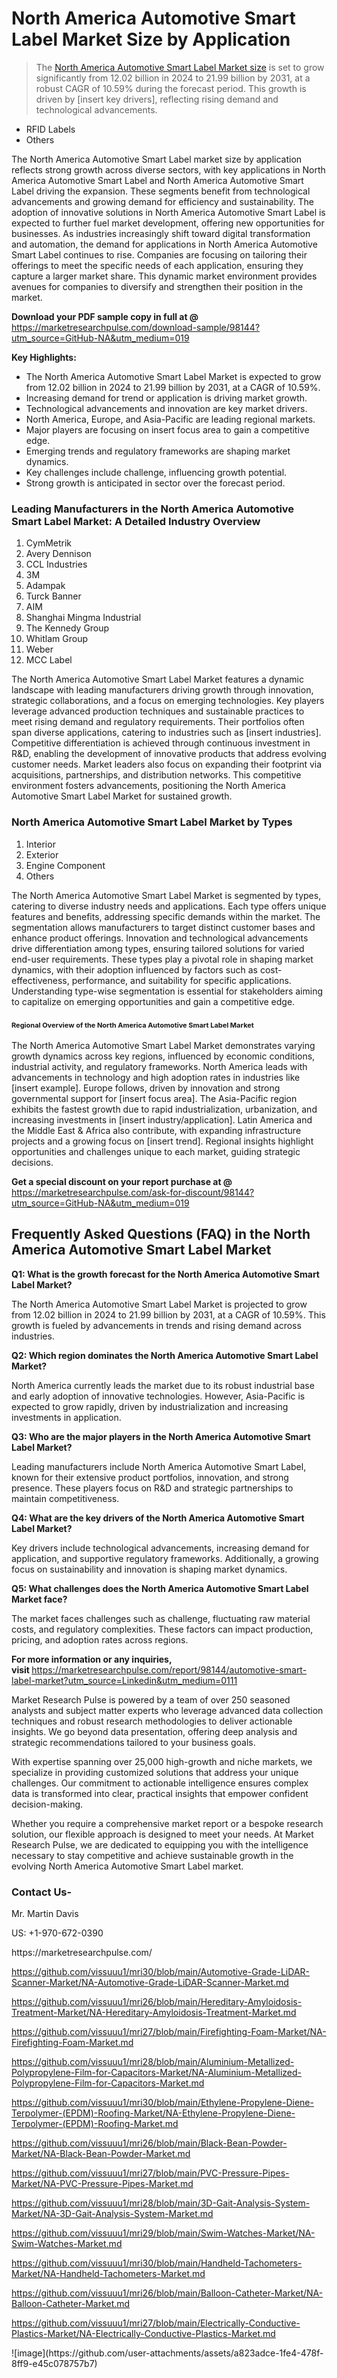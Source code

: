 <h1>North America Automotive Smart Label Market&nbsp;Size by Application</h1><blockquote><p>The <a href="https://marketresearchpulse.com/download-sample/98144?utm_source=GitHub-NA&amp;utm_medium=019">North America Automotive Smart Label Market size</a> is set to grow significantly from 12.02 billion in 2024 to 21.99 billion by 2031, at a robust CAGR of 10.59% during the forecast period. This growth is driven by [insert key drivers], reflecting rising demand and technological advancements.</p></blockquote><ul><li>RFID Labels<li> Others</li></ul><p>The North America Automotive Smart Label market size by application reflects strong growth across diverse sectors, with key applications in North America Automotive Smart Label and North America Automotive Smart Label driving the expansion. These segments benefit from technological advancements and growing demand for efficiency and sustainability. The adoption of innovative solutions in North America Automotive Smart Label is expected to further fuel market development, offering new opportunities for businesses. As industries increasingly shift toward digital transformation and automation, the demand for applications in North America Automotive Smart Label continues to rise. Companies are focusing on tailoring their offerings to meet the specific needs of each application, ensuring they capture a larger market share. This dynamic market environment provides avenues for companies to diversify and strengthen their position in the market.</p><p><strong>Download your PDF sample copy in full at @ </strong><a href="https://marketresearchpulse.com/download-sample/98144?utm_source=GitHub-NA&amp;utm_medium=019">https://marketresearchpulse.com/download-sample/98144?utm_source=GitHub-NA&amp;utm_medium=019</a></p><p><strong>Key Highlights: </strong></p><ul><li>The North America Automotive Smart Label Market is expected to grow from 12.02 billion in 2024 to 21.99 billion by 2031, at a CAGR of 10.59%.</li><li>Increasing demand for trend or application is driving market growth.</li><li>Technological advancements and innovation are key market drivers.</li><li>North America, Europe, and Asia-Pacific are leading regional markets.</li><li>Major players are focusing on insert focus area to gain a competitive edge.</li><li>Emerging trends and regulatory frameworks are shaping market dynamics.</li><li>Key challenges include challenge, influencing growth potential.</li><li>Strong growth is anticipated in sector over the forecast period.</li></ul><h3>Leading Manufacturers in the North America Automotive Smart Label Market: A Detailed Industry Overview</h3><ol><li>CymMetrik</li><li>Avery Dennison</li><li>CCL Industries</li><li>3M</li><li>Adampak</li><li>Turck Banner</li><li>AIM</li><li>Shanghai Mingma Industrial</li><li>The Kennedy Group</li><li>Whitlam Group</li><li>Weber</li><li>MCC Label</li></ol><div class="flex max-w-full flex-col flex-grow"><div class="min-h-8 text-message flex w-full flex-col items-end gap-2 whitespace-normal break-words [.text-message+&amp;]:mt-5" dir="auto" data-message-author-role="assistant" data-message-id="fd8432e4-4910-450d-b182-61b7bfb0a01f" data-message-model-slug="gpt-4o"><div class="flex w-full flex-col gap-1 empty:hidden first:pt-[3px]"><div class="markdown prose w-full break-words dark:prose-invert light"><p>The North America Automotive Smart Label Market features a dynamic landscape with leading manufacturers driving growth through innovation, strategic collaborations, and a focus on emerging technologies. Key players leverage advanced production techniques and sustainable practices to meet rising demand and regulatory requirements. Their portfolios often span diverse applications, catering to industries such as [insert industries]. Competitive differentiation is achieved through continuous investment in R&amp;D, enabling the development of innovative products that address evolving customer needs. Market leaders also focus on expanding their footprint via acquisitions, partnerships, and distribution networks. This competitive environment fosters advancements, positioning the North America Automotive Smart Label Market for sustained growth.</p></div></div></div></div><h3>North America Automotive Smart Label Market by Types</h3><ol><li>Interior<li> Exterior<li> Engine Component<li> Others</li></ol><div class="flex max-w-full flex-col flex-grow"><div class="min-h-8 text-message flex w-full flex-col items-end gap-2 whitespace-normal break-words [.text-message+&amp;]:mt-5" dir="auto" data-message-author-role="assistant" data-message-id="084470be-0bb7-4664-bddf-5156b4f41249" data-message-model-slug="gpt-4o-mini"><div class="flex w-full flex-col gap-1 empty:hidden first:pt-[3px]"><div class="markdown prose w-full break-words dark:prose-invert light"><p>The North America Automotive Smart Label Market is segmented by types, catering to diverse industry needs and applications. Each type offers unique features and benefits, addressing specific demands within the market. The segmentation allows manufacturers to target distinct customer bases and enhance product offerings. Innovation and technological advancements drive differentiation among types, ensuring tailored solutions for varied end-user requirements. These types play a pivotal role in shaping market dynamics, with their adoption influenced by factors such as cost-effectiveness, performance, and suitability for specific applications. Understanding type-wise segmentation is essential for stakeholders aiming to capitalize on emerging opportunities and gain a competitive edge.</p></div></div></div></div><h3><span style="font-size: 11px;">Regional Overview of the North America Automotive Smart Label Market</span></h3><div class="flex max-w-full flex-col flex-grow"><div class="min-h-8 text-message flex w-full flex-col items-end gap-2 whitespace-normal break-words [.text-message+&amp;]:mt-5" dir="auto" data-message-author-role="assistant" data-message-id="e9038762-ce64-4e30-91c9-9bd413514231" data-message-model-slug="gpt-4o-mini"><div class="flex w-full flex-col gap-1 empty:hidden first:pt-[3px]"><div class="markdown prose w-full break-words dark:prose-invert light"><p>The North America Automotive Smart Label Market demonstrates varying growth dynamics across key regions, influenced by economic conditions, industrial activity, and regulatory frameworks. North America leads with advancements in technology and high adoption rates in industries like [insert example]. Europe follows, driven by innovation and strong governmental support for [insert focus area]. The Asia-Pacific region exhibits the fastest growth due to rapid industrialization, urbanization, and increasing investments in [insert industry/application]. Latin America and the Middle East &amp; Africa also contribute, with expanding infrastructure projects and a growing focus on [insert trend]. Regional insights highlight opportunities and challenges unique to each market, guiding strategic decisions.</p></div></div></div></div><p><strong>Get a special discount on your report purchase at @ </strong><a href="https://marketresearchpulse.com/ask-for-discount/98144?utm_source=GitHub-NA&amp;utm_medium=019">https://marketresearchpulse.com/ask-for-discount/98144?utm_source=GitHub-NA&amp;utm_medium=019</a></p><h2>Frequently Asked Questions (FAQ) in the North America Automotive Smart Label Market</h2><p><strong>Q1: What is the growth forecast for the North America Automotive Smart Label Market?</strong></p><p>The North America Automotive Smart Label Market is projected to grow from 12.02 billion in 2024 to 21.99 billion by 2031, at a CAGR of 10.59%. This growth is fueled by advancements in trends and rising demand across industries.</p><p><strong>Q2: Which region dominates the North America Automotive Smart Label Market?</strong></p><p>North America currently leads the market due to its robust industrial base and early adoption of innovative technologies. However, Asia-Pacific is expected to grow rapidly, driven by industrialization and increasing investments in application.</p><p><strong>Q3: Who are the major players in the North America Automotive Smart Label Market?</strong></p><p>Leading manufacturers include North America Automotive Smart Label, known for their extensive product portfolios, innovation, and strong presence. These players focus on R&amp;D and strategic partnerships to maintain competitiveness.</p><p><strong>Q4: What are the key drivers of the North America Automotive Smart Label Market?</strong></p><p>Key drivers include technological advancements, increasing demand for application, and supportive regulatory frameworks. Additionally, a growing focus on sustainability and innovation is shaping market dynamics.</p><p><strong>Q5: What challenges does the North America Automotive Smart Label Market face?</strong></p><p>The market faces challenges such as challenge, fluctuating raw material costs, and regulatory complexities. These factors can impact production, pricing, and adoption rates across regions.</p><p><strong>For more information or any inquiries, visit&nbsp;</strong><a href="https://marketresearchpulse.com/report/98144/automotive-smart-label-market?utm_source=Linkedin&utm_medium=0111">https://marketresearchpulse.com/report/98144/automotive-smart-label-market?utm_source=Linkedin&utm_medium=0111</a></p><p>Market Research Pulse is powered by a team of over 250 seasoned analysts and subject matter experts who leverage advanced data collection techniques and robust research methodologies to deliver actionable insights. We go beyond data presentation, offering deep analysis and strategic recommendations tailored to your business goals.</p><p>With expertise spanning over 25,000 high-growth and niche markets, we specialize in providing customized solutions that address your unique challenges. Our commitment to actionable intelligence ensures complex data is transformed into clear, practical insights that empower confident decision-making.</p><p>Whether you require a comprehensive market report or a bespoke research solution, our flexible approach is designed to meet your needs. At Market Research Pulse, we are dedicated to equipping you with the intelligence necessary to stay competitive and achieve sustainable growth in the evolving North America Automotive Smart Label market.</p><h3><strong>Contact Us-</strong></h3><p>Mr. Martin Davis</p><p>US: +1-970-672-0390</p><p>https://marketresearchpulse.com/</p><p><a href="https://github.com/vissuuu1/mri30/blob/main/Automotive-Grade-LiDAR-Scanner-Market/NA-Automotive-Grade-LiDAR-Scanner-Market.md">https://github.com/vissuuu1/mri30/blob/main/Automotive-Grade-LiDAR-Scanner-Market/NA-Automotive-Grade-LiDAR-Scanner-Market.md</a></p><p><a href="https://github.com/vissuuu1/mri26/blob/main/Hereditary-Amyloidosis-Treatment-Market/NA-Hereditary-Amyloidosis-Treatment-Market.md">https://github.com/vissuuu1/mri26/blob/main/Hereditary-Amyloidosis-Treatment-Market/NA-Hereditary-Amyloidosis-Treatment-Market.md</a></p><p><a href="https://github.com/vissuuu1/mri27/blob/main/Firefighting-Foam-Market/NA-Firefighting-Foam-Market.md">https://github.com/vissuuu1/mri27/blob/main/Firefighting-Foam-Market/NA-Firefighting-Foam-Market.md</a></p><p><a href="https://github.com/vissuuu1/mri28/blob/main/Aluminium-Metallized-Polypropylene-Film-for-Capacitors-Market/NA-Aluminium-Metallized-Polypropylene-Film-for-Capacitors-Market.md">https://github.com/vissuuu1/mri28/blob/main/Aluminium-Metallized-Polypropylene-Film-for-Capacitors-Market/NA-Aluminium-Metallized-Polypropylene-Film-for-Capacitors-Market.md</a></p><p><a href="https://github.com/vissuuu1/mri30/blob/main/Ethylene-Propylene-Diene-Terpolymer-(EPDM)-Roofing-Market/NA-Ethylene-Propylene-Diene-Terpolymer-(EPDM)-Roofing-Market.md">https://github.com/vissuuu1/mri30/blob/main/Ethylene-Propylene-Diene-Terpolymer-(EPDM)-Roofing-Market/NA-Ethylene-Propylene-Diene-Terpolymer-(EPDM)-Roofing-Market.md</a></p><p><a href="https://github.com/vissuuu1/mri26/blob/main/Black-Bean-Powder-Market/NA-Black-Bean-Powder-Market.md">https://github.com/vissuuu1/mri26/blob/main/Black-Bean-Powder-Market/NA-Black-Bean-Powder-Market.md</a></p><p><a href="https://github.com/vissuuu1/mri27/blob/main/PVC-Pressure-Pipes-Market/NA-PVC-Pressure-Pipes-Market.md">https://github.com/vissuuu1/mri27/blob/main/PVC-Pressure-Pipes-Market/NA-PVC-Pressure-Pipes-Market.md</a></p><p><a href="https://github.com/vissuuu1/mri28/blob/main/3D-Gait-Analysis-System-Market/NA-3D-Gait-Analysis-System-Market.md">https://github.com/vissuuu1/mri28/blob/main/3D-Gait-Analysis-System-Market/NA-3D-Gait-Analysis-System-Market.md</a></p><p><a href="https://github.com/vissuuu1/mri29/blob/main/Swim-Watches-Market/NA-Swim-Watches-Market.md">https://github.com/vissuuu1/mri29/blob/main/Swim-Watches-Market/NA-Swim-Watches-Market.md</a></p><p><a href="https://github.com/vissuuu1/mri30/blob/main/Handheld-Tachometers-Market/NA-Handheld-Tachometers-Market.md">https://github.com/vissuuu1/mri30/blob/main/Handheld-Tachometers-Market/NA-Handheld-Tachometers-Market.md</a></p><p><a href="https://github.com/vissuuu1/mri26/blob/main/Balloon-Catheter-Market/NA-Balloon-Catheter-Market.md">https://github.com/vissuuu1/mri26/blob/main/Balloon-Catheter-Market/NA-Balloon-Catheter-Market.md</a></p><p><a href="https://github.com/vissuuu1/mri27/blob/main/Electrically-Conductive-Plastics-Market/NA-Electrically-Conductive-Plastics-Market.md">https://github.com/vissuuu1/mri27/blob/main/Electrically-Conductive-Plastics-Market/NA-Electrically-Conductive-Plastics-Market.md</a></p>
![image](https://github.com/user-attachments/assets/a823adce-1fe4-478f-8ff9-e45c078757b7)
